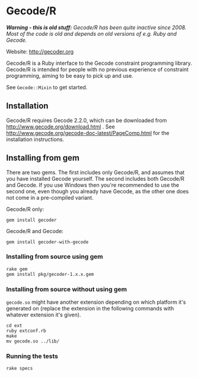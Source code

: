 Gecode/R
========

_**Warning - this is old stuff:** Gecode/R has been quite inactive since 2008.
Most of the code is old and depends on old versions of e.g. Ruby and Gecode._

Website: http://gecoder.org

Gecode/R is a Ruby interface to the Gecode constraint programming library.
Gecode/R is intended for people with no previous experience of constraint
programming, aiming to be easy to pick up and use.

See `Gecode::Mixin` to get started.

Installation
------------

Gecode/R requires Gecode 2.2.0, which can be downloaded from
http://www.gecode.org/download.html . See
http://www.gecode.org/gecode-doc-latest/PageComp.html for the installation
instructions.

Installing from gem
-------------------

There are two gems. The first includes only Gecode/R, and assumes that you have
installed Gecode yourself. The second includes both Gecode/R and Gecode. If you
use Windows then you're recommended to use the second one, even though you
already have Gecode, as the other one does not come in a pre-compiled variant.

Gecode/R only:

    gem install gecoder

Gecode/R and Gecode:

    gem install gecoder-with-gecode

### Installing from source using gem

    rake gem
    gem install pkg/gecoder-1.x.x.gem

### Installing from source without using gem

`gecode.so` might have another extension depending on which platform it's
generated on (replace the extension in the following commands with whatever
extension it's given).

    cd ext
    ruby extconf.rb
    make
    mv gecode.so ../lib/

### Running the tests

    rake specs


